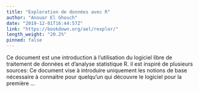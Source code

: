 ```yaml
---
title: "Exploration de données avec R"
author: "Anouar El Ghouch"
date: "2019-12-01T16:44:57Z"
link: "https://bookdown.org/ael/rexplor/"
length_weight: "20.2%"
pinned: false
---
```


 Ce document est une introduction à l’utilisation du logiciel libre de traitement de données et d’analyse statistique R. il est inspiré de plusieurs sources: Ce document vise à introduire uniquement les notions de base nécessaire à connaitre pour quelqu’un qui découvre le logiciel pour la première ...
